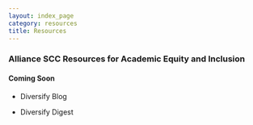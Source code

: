 ```yaml
---
layout: index_page
category: resources
title: Resources
---
```


### Alliance SCC Resources for Academic Equity and Inclusion

#### Coming Soon
* Diversify Blog

* Diversify Digest




